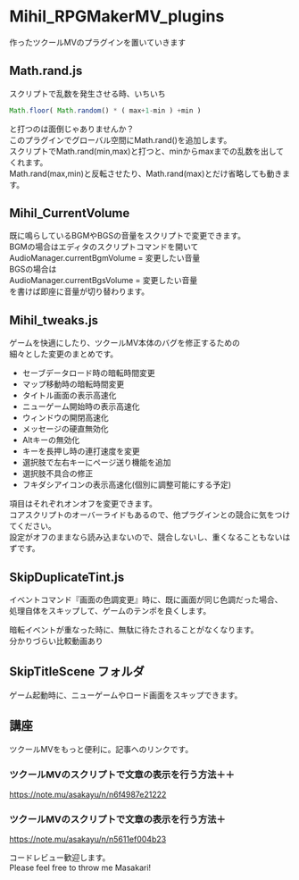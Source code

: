 # Mihil_RPGMakerMV_plugins
作ったツクールMVのプラグインを置いていきます

## Math.rand.js
スクリプトで乱数を発生させる時、いちいち  
```js
Math.floor( Math.random() * ( max+1-min ) +min )
```  
と打つのは面倒じゃありませんか？  
このプラグインでグローバル空間にMath.rand()を追加します。  
スクリプトでMath.rand(min,max)と打つと、minからmaxまでの乱数を出してくれます。  
Math.rand(max,min)と反転させたり、Math.rand(max)とだけ省略しても動きます。  

## Mihil_CurrentVolume
既に鳴らしているBGMやBGSの音量をスクリプトで変更できます。  
BGMの場合はエディタのスクリプトコマンドを開いて  
AudioManager.currentBgmVolume = 変更したい音量  
BGSの場合は  
AudioManager.currentBgsVolume = 変更したい音量  
を書けば即座に音量が切り替わります。  

## Mihil_tweaks.js
ゲームを快適にしたり、ツクールMV本体のバグを修正するための  
細々とした変更のまとめです。
- セーブデータロード時の暗転時間変更
- マップ移動時の暗転時間変更
- タイトル画面の表示高速化
- ニューゲーム開始時の表示高速化
- ウィンドウの開閉高速化
- メッセージの硬直無効化
- Altキーの無効化
- キーを長押し時の連打速度を変更
- 選択肢で左右キーにページ送り機能を追加
- 選択肢不具合の修正  
- フキダシアイコンの表示高速化(個別に調整可能にする予定)  

項目はそれぞれオンオフを変更できます。  
コアスクリプトのオーバーライドもあるので、他プラグインとの競合に気をつけてください。  
設定がオフのままなら読み込まないので、競合しないし、重くなることもないはずです。  

## SkipDuplicateTint.js
イベントコマンド『画面の色調変更』時に、既に画面が同じ色調だった場合、  
処理自体をスキップして、ゲームのテンポを良くします。  

暗転イベントが重なった時に、無駄に待たされることがなくなります。  
分かりづらい比較動画あり  

## SkipTitleScene フォルダ
ゲーム起動時に、ニューゲームやロード画面をスキップできます。

## 講座
ツクールMVをもっと便利に。記事へのリンクです。  
### ツクールMVのスクリプトで文章の表示を行う方法＋＋
https://note.mu/asakayu/n/n6f4987e21222  

### ツクールMVのスクリプトで文章の表示を行う方法＋
https://note.mu/asakayu/n/n5611ef004b23  


コードレビュー歓迎します。  
Please feel free to throw me Masakari!
